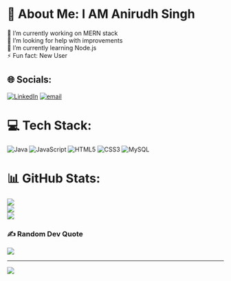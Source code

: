 # 💫 About Me: I AM Anirudh Singh
🔭 I’m currently working on MERN stack<br>🤝 I’m looking for help with improvements<br>🌱 I’m currently learning Node.js<br>⚡ Fun fact: New User


## 🌐 Socials:
 [![LinkedIn](https://img.shields.io/badge/LinkedIn-%230077B5.svg?logo=linkedin&logoColor=white)](https://linkedin.com/in/anirudhsingh) [![email](https://img.shields.io/badge/Email-D14836?logo=gmail&logoColor=white)](mailto:anirajput20022@gmail.com) 

# 💻 Tech Stack:
![Java](https://img.shields.io/badge/java-%23ED8B00.svg?style=for-the-badge&logo=openjdk&logoColor=white) ![JavaScript](https://img.shields.io/badge/javascript-%23323330.svg?style=for-the-badge&logo=javascript&logoColor=%23F7DF1E) ![HTML5](https://img.shields.io/badge/html5-%23E34F26.svg?style=for-the-badge&logo=html5&logoColor=white) ![CSS3](https://img.shields.io/badge/css3-%231572B6.svg?style=for-the-badge&logo=css3&logoColor=white) ![MySQL](https://img.shields.io/badge/mysql-4479A1.svg?style=for-the-badge&logo=mysql&logoColor=white) 
# 📊 GitHub Stats:
![](https://github-readme-stats.vercel.app/api?username=anirudh2504&theme=transparent&hide_border=false&include_all_commits=true&count_private=false)<br/>
![](https://github-readme-streak-stats.herokuapp.com/?user=anirudh2504&theme=transparent&hide_border=false)<br/>
![](https://github-readme-stats.vercel.app/api/top-langs/?username=anirudh2504&theme=transparent&hide_border=false&include_all_commits=true&count_private=false&layout=compact)

### ✍️ Random Dev Quote
![](https://quotes-github-readme.vercel.app/api?type=horizontal&theme=radical)

---
[![](https://visitcount.itsvg.in/api?id=anirudh2504&icon=0&color=0)](https://visitcount.itsvg.in)

<!-- Proudly created with GPRM ( https://gprm.itsvg.in ) -->
